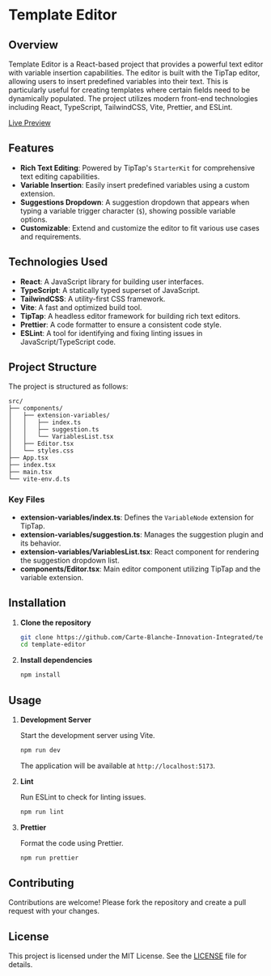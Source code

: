 # Template Editor

## Overview

Template Editor is a React-based project that provides a powerful text editor with variable insertion capabilities.
The editor is built with the TipTap editor, allowing users to insert predefined variables into their text.
This is particularly useful for creating templates where certain fields need to be dynamically populated.
The project utilizes modern front-end technologies including React, TypeScript, TailwindCSS, Vite, Prettier, and ESLint.

[Live Preview](https://carte-blanche-innovation-integrated.github.io/template-editor/)

## Features

- **Rich Text Editing**: Powered by TipTap's `StarterKit` for comprehensive text editing capabilities.
- **Variable Insertion**: Easily insert predefined variables using a custom extension.
- **Suggestions Dropdown**: A suggestion dropdown that appears when typing a variable trigger character (`$`), showing possible variable options.
- **Customizable**: Extend and customize the editor to fit various use cases and requirements.

## Technologies Used

- **React**: A JavaScript library for building user interfaces.
- **TypeScript**: A statically typed superset of JavaScript.
- **TailwindCSS**: A utility-first CSS framework.
- **Vite**: A fast and optimized build tool.
- **TipTap**: A headless editor framework for building rich text editors.
- **Prettier**: A code formatter to ensure a consistent code style.
- **ESLint**: A tool for identifying and fixing linting issues in JavaScript/TypeScript code.

## Project Structure

The project is structured as follows:

```
src/
├── components/
│   ├── extension-variables/
│   │   ├── index.ts
│   │   ├── suggestion.ts
│   │   └── VariablesList.tsx
│   ├── Editor.tsx
│   └── styles.css
├── App.tsx
├── index.tsx
├── main.tsx
└── vite-env.d.ts
```

### Key Files

- **extension-variables/index.ts**: Defines the `VariableNode` extension for TipTap.
- **extension-variables/suggestion.ts**: Manages the suggestion plugin and its behavior.
- **extension-variables/VariablesList.tsx**: React component for rendering the suggestion dropdown list.
- **components/Editor.tsx**: Main editor component utilizing TipTap and the variable extension.

## Installation

1. **Clone the repository**

   ```bash
   git clone https://github.com/Carte-Blanche-Innovation-Integrated/template-editor.git
   cd template-editor
   ```

2. **Install dependencies**

   ```bash
   npm install
   ```

## Usage

1. **Development Server**

   Start the development server using Vite.

   ```bash
   npm run dev
   ```

   The application will be available at `http://localhost:5173`.

2. **Lint**

   Run ESLint to check for linting issues.

   ```bash
   npm run lint
   ```

3. **Prettier**

   Format the code using Prettier.

   ```bash
   npm run prettier
   ```
   
## Contributing

Contributions are welcome! Please fork the repository and create a pull request with your changes.

## License

This project is licensed under the MIT License. See the [LICENSE](LICENSE) file for details.

